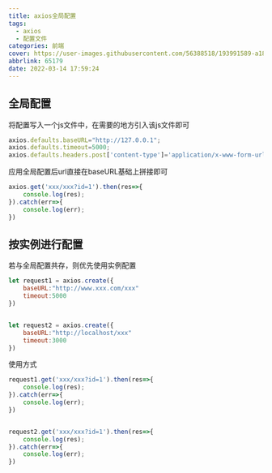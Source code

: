 ```yaml
---
title: axios全局配置
tags:
  - axios
  - 配置文件
categories: 前端
cover: https://user-images.githubusercontent.com/56388518/193991589-a181c95d-a206-4c02-b353-ab14c5f1846b.png
abbrlink: 65179
date: 2022-03-14 17:59:24
---
```


## 全局配置

将配置写入一个js文件中，在需要的地方引入该js文件即可

```js
axios.defaults.baseURL="http://127.0.0.1";
axios.defaults.timeout=5000;
axios.defaults.headers.post['content-type']='application/x-www-form-urlencoded';
```

应用全局配置后url直接在baseURL基础上拼接即可

```js
axios.get('xxx/xxx?id=1').then(res=>{
    console.log(res);
}).catch(err=>{
    console.log(err);
})
```

## 按实例进行配置

若与全局配置共存，则优先使用实例配置

```js
let request1 = axios.create({
    baseURL:"http://www.xxx.com/xxx"
    timeout:5000
})


let request2 = axios.create({
    baseURL:"http://localhost/xxx"
    timeout:3000
})
```

使用方式

```js
request1.get('xxx/xxx?id=1').then(res=>{
    console.log(res);
}).catch(err=>{
    console.log(err);
})


request2.get('xxx/xxx?id=1').then(res=>{
    console.log(res);
}).catch(err=>{
    console.log(err);
})
```
